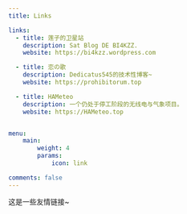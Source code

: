 ```yaml
---
title: Links

links:
  - title: 莲子的卫星站
    description: Sat Blog DE BI4KZZ.
    website: https://bi4kzz.wordpress.com

  - title: 恋の歌
    description: Dedicatus545的技术性博客~
    website: https://prohibitorum.top

  - title: HAMeteo
    description: 一个仍处于停工阶段的无线电与气象项目。
    website: https://HAMeteo.top


menu:
    main: 
        weight: 4
        params:
            icon: link

comments: false
---
```


这是一些友情链接~